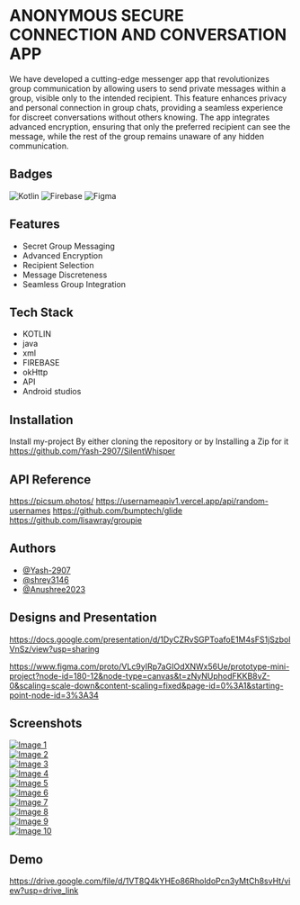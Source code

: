
# ANONYMOUS SECURE CONNECTION AND CONVERSATION APP


We have developed a cutting-edge messenger app that revolutionizes group communication by allowing users to send private messages within a group, visible only to the intended recipient. This feature enhances privacy and personal connection in group chats, providing a seamless experience for discreet conversations without others knowing. The app integrates advanced encryption, ensuring that only the preferred recipient can see the message, while the rest of the group remains unaware of any hidden communication.


## Badges

![Kotlin](https://img.shields.io/badge/kotlin-%237F52FF.svg?style=for-the-badge&logo=kotlin&logoColor=white)
![Firebase](https://img.shields.io/badge/firebase-%23039BE5.svg?style=for-the-badge&logo=firebase)
![Figma](https://img.shields.io/badge/figma-%23F24E1E.svg?style=for-the-badge&logo=figma&logoColor=white)





## Features

- Secret Group Messaging
- Advanced Encryption
- Recipient Selection
- Message Discreteness
- Seamless Group Integration


## Tech Stack

- KOTLIN
- java
- xml
- FIREBASE
- okHttp
- API
- Android studios


## Installation

Install my-project By either cloning the repository or by Installing a Zip for it
https://github.com/Yash-2907/SilentWhisper

## API Reference

https://picsum.photos/
https://usernameapiv1.vercel.app/api/random-usernames
https://github.com/bumptech/glide
https://github.com/lisawray/groupie


## Authors

- [@Yash-2907](https://www.github.com/Yash-2907)
- [@shrey3146](https://www.github.com/shrey3146)
- [@Anushree2023](https://www.github.com/Anushree2023)




## Designs and Presentation
https://docs.google.com/presentation/d/1DyCZRvSGPToafoE1M4sFS1jSzbolVnSz/view?usp=sharing

https://www.figma.com/proto/VLc9yIRp7aGIOdXNWx56Ue/prototype-mini-project?node-id=180-12&node-type=canvas&t=zNyNUphodFKKB8vZ-0&scaling=scale-down&content-scaling=fixed&page-id=0%3A1&starting-point-node-id=3%3A34

## Screenshots

[![Image 1](https://i.postimg.cc/pppnNf4C/IMG-20241111-WA0001.jpg)](https://postimg.cc/pppnNf4C)  
[![Image 2](https://i.postimg.cc/qzS6ptdT/IMG-20241111-WA0002.jpg)](https://postimg.cc/qzS6ptdT)  
[![Image 3](https://i.postimg.cc/sB9MPwGj/IMG-20241111-WA0003.jpg)](https://postimg.cc/sB9MPwGj)  
[![Image 4](https://i.postimg.cc/ZWNBnTTy/IMG-20241111-WA0004.jpg)](https://postimg.cc/ZWNBnTTy)  
[![Image 5](https://i.postimg.cc/3yHyDPRf/IMG-20241111-WA0005.jpg)](https://postimg.cc/3yHyDPRf)  
[![Image 6](https://i.postimg.cc/yg1kLc0F/IMG-20241111-WA0006.jpg)](https://postimg.cc/yg1kLc0F)  
[![Image 7](https://i.postimg.cc/XGsXmqgt/IMG-20241111-WA0007.jpg)](https://postimg.cc/XGsXmqgt)  
[![Image 8](https://i.postimg.cc/SYjjh4TR/IMG-20241111-WA0008.jpg)](https://postimg.cc/SYjjh4TR)  
[![Image 9](https://i.postimg.cc/F1KYcbrv/IMG-20241111-WA0009.jpg)](https://postimg.cc/F1KYcbrv)  
[![Image 10](https://i.postimg.cc/bdFsRGrt/IMG-20241111-WA0010.jpg)](https://postimg.cc/bdFsRGrt)

## Demo

https://drive.google.com/file/d/1VT8Q4kYHEo86RholdoPcn3yMtCh8svHt/view?usp=drive_link

